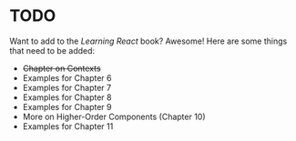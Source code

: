 # TODO

Want to add to the *Learning React* book? Awesome! Here are some things that need to be added:

- ~~Chapter on Contexts~~
- Examples for Chapter 6
- Examples for Chapter 7
- Examples for Chapter 8
- Examples for Chapter 9
- More on Higher-Order Components (Chapter 10)
- Examples for Chapter 11
